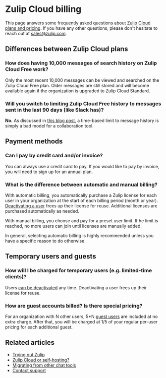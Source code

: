 # Zulip Cloud billing

This page answers some frequently asked questions about [Zulip Cloud plans and
pricing](https://zulip.com/plans/). If you have any other questions, please don't hesitate to
reach out at sales@zulip.com.

## Differences between Zulip Cloud plans

### How does having 10,000 messages of search history on Zulip Cloud Free work?

Only the most recent 10,000 messages can be viewed and searched on the Zulip
Cloud Free plan. Older messages are still stored and will become available
again if the organization is upgraded to Zulip Cloud Standard.

### Will you switch to limiting Zulip Cloud Free history to messages sent in the last 90 days (like Slack has)?

**No.** As discussed in [this blog
post](https://blog.zulip.com/2022/08/26/why-slacks-free-plan-change-is-causing-an-exodus/),
a time-based limit to message history is simply a bad model for a collaboration
tool.

## Payment methods

### Can I pay by credit card and/or invoice?

You can always use a credit card to pay. If you would like to pay by invoice,
you will need to sign up for an annual plan.

### What is the difference between automatic and manual billing?

With automatic billing, you automatically purchase a Zulip license for each user
in your organization at the start of each billing period (month or year).
[Deactivating a user][deactivate-user] frees up their license for reuse.
Additional licenses are purchased automatically as needed.

With manual billing, you choose and pay for a preset user limit. If
he limit is reached, no more users can join until licenses are manually
added.

In general, selecting automatic billing is highly recommended unless you
have a specific reason to do otherwise.

## Temporary users and guests

### How will I be charged for temporary users (e.g. limited-time clients)?

Users [can be deactivated][deactivate-user] any time. Deactivating a user frees
up their license for reuse.

### How are guest accounts billed? Is there special pricing?

For an organization with N other users, 5*N [guest users](/help/guest-users)
are included at no extra charge. After that, you will be charged at 1/5 of
your regular per-user pricing for each additional guest.

## Related articles

* [Trying out Zulip](/help/trying-out-zulip)
* [Zulip Cloud or self-hosting?](/help/zulip-cloud-or-self-hosting)
* [Migrating from other chat tools](/help/migrating-from-other-chat-tools)
* [Contact support](/help/contact-support)

[deactivate-user]: /help/deactivate-or-reactivate-a-user#deactivate-a-user
